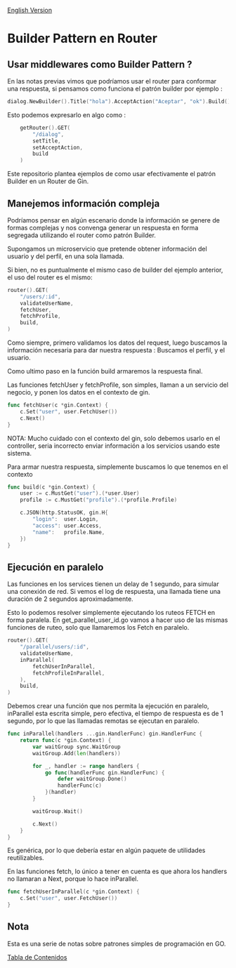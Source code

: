 [English Version](README_en.md)

# Builder Pattern en Router

## Usar middlewares como Builder Pattern ?

En las notas previas vimos que podríamos usar el router para conformar una respuesta, si pensamos como funciona el patrón builder por ejemplo :

```go
dialog.NewBuilder().Title("hola").AcceptAction("Aceptar", "ok").Build()
```

Esto podemos expresarlo en algo como :

```go
	getRouter().GET(
		"/dialog",
		setTitle,
		setAcceptAction,
		build
	)
```

Este repositorio plantea ejemplos de como usar efectivamente el patrón Builder en un Router de Gin.

## Manejemos información compleja

Podríamos pensar en algún escenario donde la información se genere de formas complejas y nos convenga generar un respuesta en forma segregada utilizando el router como patrón Builder.

Supongamos un microservicio que pretende obtener información del usuario y del perfil, en una sola llamada.

Si bien, no es puntualmente el mismo caso de builder del ejemplo anterior, el uso del router es el mismo:

```go
router().GET(
	"/users/:id",
	validateUserName,
	fetchUser,
	fetchProfile,
	build,
)
```

Como siempre, primero validamos los datos del request, luego buscamos la información necesaria para dar nuestra respuesta : Buscamos el perfil, y el usuario.

Como ultimo paso en la función build armaremos la respuesta final.

Las funciones fetchUser y fetchProfile, son simples, llaman a un servicio del negocio, y ponen los datos en el contexto de gin.

```go
func fetchUser(c *gin.Context) {
	c.Set("user", user.FetchUser())
	c.Next()
}
```

NOTA: Mucho cuidado con el contexto del gin, solo debemos usarlo en el controller, seria incorrecto enviar información a los servicios usando este sistema.

Para armar nuestra respuesta, simplemente buscamos lo que tenemos en el contexto

```go
func build(c *gin.Context) {
	user := c.MustGet("user").(*user.User)
	profile := c.MustGet("profile").(*profile.Profile)

	c.JSON(http.StatusOK, gin.H{
		"login":  user.Login,
		"access": user.Access,
		"name":   profile.Name,
	})
}
```

## Ejecución en paralelo

Las funciones en los services tienen un delay de 1 segundo, para simular una conexión de red. Si vemos el log de respuesta, una llamada tiene una duración de 2 segundos aproximadamente.

Esto lo podemos resolver simplemente ejecutando los ruteos FETCH en forma paralela. En get_parallel_user_id.go vamos a hacer uso de las mismas funciones de ruteo, solo que llamaremos los Fetch en paralelo.

```go
router().GET(
	"/parallel/users/:id",
	validateUserName,
	inParallel(
		fetchUserInParallel,
		fetchProfileInParallel,
	),
	build,
)
```

Debemos crear una función que nos permita la ejecución en paralelo, inParallel esta escrita simple, pero efectiva, el tiempo de respuesta es de 1 segundo, por lo que las llamadas remotas se ejecutan en paralelo.

```go
func inParallel(handlers ...gin.HandlerFunc) gin.HandlerFunc {
	return func(c *gin.Context) {
		var waitGroup sync.WaitGroup
		waitGroup.Add(len(handlers))

		for _, handler := range handlers {
			go func(handlerFunc gin.HandlerFunc) {
				defer waitGroup.Done()
				handlerFunc(c)
			}(handler)
		}

		waitGroup.Wait()

		c.Next()
	}
}
```

Es genérica, por lo que debería estar en algún paquete de utilidades reutilizables.

En las funciones fetch, lo único a tener en cuenta es que ahora los handlers no llamaran a Next, porque lo hace inParallel.

```go
func fetchUserInParallel(c *gin.Context) {
	c.Set("user", user.FetchUser())
}
```

## Nota

Esta es una serie de notas sobre patrones simples de programación en GO.

[Tabla de Contenidos](../README.md)

